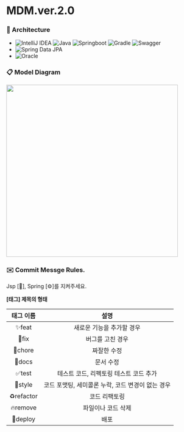 # MDM.ver.2.0

### 📑 Architecture
  - ![IntelliJ IDEA](https://img.shields.io/badge/IntelliJ%20IDEA-000000.svg?style=flat-square&logo=intellij-idea&logoColor=white)
    ![Java](https://img.shields.io/badge/Java17-%23ED8B00.svg?style=flat-square&logo=Java&logoColor=white)
    ![Springboot](https://img.shields.io/badge/Springboot3.14-6DB33F?style=flat-square&logo=springboot&logoColor=white)
    ![Gradle](https://img.shields.io/badge/Gradle-02303A.svg?style=flat-square&logo=Gradle&logoColor=white)
    ![Swagger](https://img.shields.io/badge/-Swagger-%23Clojure?style=flat-square&logo=swagger&logoColor=white)
  - ![Spring Data JPA](https://img.shields.io/badge/Spring%20Data%20JPA-6DB33F?style=flat-square&logo=spring&logoColor=white)
  - ![Oracle](https://img.shields.io/badge/Oracle-F80000?style=flat-square&logo=Oracle&logoColor=white)       


### 📋 Model Diagram
<img src="https://github.com/M2DM-project/M2DM.ver2.0/assets/94455716/f2439a4d-5d70-4eb7-90fc-b0ceb433235a" width="450" />

### ✉️ Commit Messge Rules.
Jsp [🌸], Spring [⚙️]를 지켜주세요.

**[태그] 제목의 형태**

| 태그 이름 |                       설명                        |
| :-------: | :-----------------------------------------------: |
|   ✨feat    |             새로운 기능을 추가할 경우             |
|    🐛fix    |                 버그를 고친 경우                  |
|   🙈chore   |                    짜잘한 수정                    |
|   📝docs    |                     문서 수정                     |
|   ✅test    |      테스트 코드, 리펙토링 테스트 코드 추가       |
|   💄style   | 코드 포맷팅, 세미콜론 누락, 코드 변경이 없는 경우 |
| ♻️refactor  |                   코드 리팩토링                   |
| 🔥remove  |                   파일이나 코드 삭제                   |
| 🚀deploy |                   배포                   |

